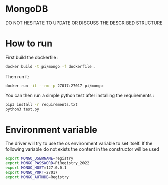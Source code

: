 # MongoDB

DO NOT HESITATE TO UPDATE OR DISCUSS THE DESCRIBED STRUCTURE

# How to run

First build the dockerfile :
```bash
docker build -t pi/mongo -f dockerfile .
```

Then run it:
```bash
docker run -it --rm -p 27017:27017 pi/mongo
```

You can then run a simple python test after installing the requirements :
```bash
pip3 install -r requirements.txt
python3 test.py
```

# Environment variable

The driver will try to use the os environment variable to set itself. If the following variable do not exists the content in the constructor will be used
```bash
export MONGO_USERNAME=registry
export MONGO_PASSWORD=PiRegistry_2022
export MONGO_HOST=127.0.0.1
export MONGO_PORT=27017
export MONGO_AUTHDB=Registry
```
